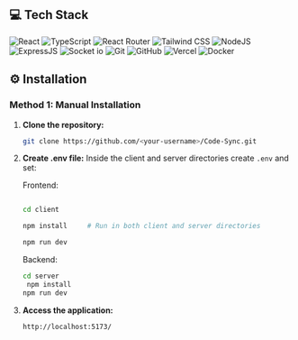 
## 💻 Tech Stack

![React](https://img.shields.io/badge/React-20232A?style=for-the-badge&logo=react&logoColor=61DAFB)
![TypeScript](https://img.shields.io/badge/TypeScript-007ACC?style=for-the-badge&logo=typescript&logoColor=white)
![React Router](https://img.shields.io/badge/React_Router-CA4245?style=for-the-badge&logo=react-router&logoColor=white)
![Tailwind CSS](https://img.shields.io/badge/Tailwind_CSS-38B2AC?style=for-the-badge&logo=tailwind-css&logoColor=white)
![NodeJS](https://img.shields.io/badge/Node.js-43853D?style=for-the-badge&logo=node.js&logoColor=white)
![ExpressJS](https://img.shields.io/badge/Express.js-404D59?style=for-the-badge)
![Socket io](https://img.shields.io/badge/Socket.io-ffffff?style=for-the-badge)
![Git](https://img.shields.io/badge/GIT-E44C30?style=for-the-badge&logo=git&logoColor=white)
![GitHub](https://img.shields.io/badge/GitHub-100000?style=for-the-badge&logo=github&logoColor=white)
![Vercel](https://img.shields.io/badge/Vercel-000000?style=for-the-badge&logo=vercel&logoColor=white)
![Docker](https://img.shields.io/badge/Docker-2496ED?style=for-the-badge&logo=docker&logoColor=white)

## ⚙️ Installation

### Method 1: Manual Installation

1. **Clone the repository:**
   ```bash
   git clone https://github.com/<your-username>/Code-Sync.git
   ```
3. **Create .env file:**
   Inside the client and server directories create `.env` and set:

   Frontend:
     ```bash

    cd client

   npm install     # Run in both client and server directories
  
   npm run dev
   ```
   Backend:
   ```bash
   cd server
    npm install 
   npm run dev
   ```
6. **Access the application:**
   ```bash
   http://localhost:5173/
   ```

